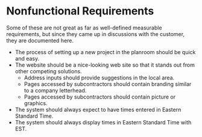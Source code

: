# Nonfunctional Requirements
Some of these are not great as far as well-defined measurable requirements, but since they came up in discussions with the customer, they are documented here. 

- The process of setting up a new project in the planroom should be quick and easy.
- The website should be a nice-looking web site so that it stands out from other competing solutions. 
  - Address inputs should provide suggestions in the local area.
  - Pages accessed by subcontractors should contain branding similar to a company letterhead.
  - Pages accessed by subcontractors should contain picture or graphics.
- The system should always expect to have times entered in Eastern Standard Time.
- The system should always display times in Eastern Standard Time with EST.